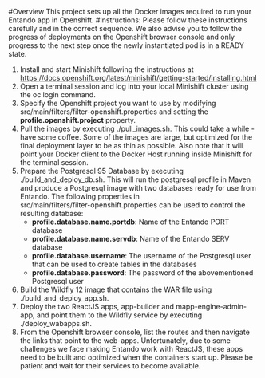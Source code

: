 #Overview
This project sets up all the Docker images required to run your Entando app in Openshift.
#Instructions:
Please follow these instructions carefully and in the correct sequence. We also advise you to follow the 
progress of deployments on the Openshift browser console and only progress to the next step once the newly instantiated
pod is in a READY state.
1. Install and start Minishift following the instructions at <https://docs.openshift.org/latest/minishift/getting-started/installing.html>
2. Open a terminal session and log into your local Minishift cluster using the oc login command.
3. Specify the Openshift project you want to use by modifying src/main/filters/filter-openshift.properties
and setting the **profile.openshift.project** property.
4. Pull the images by executing ./pull_images.sh. This could take a 
while - have some coffee. Some of the images are large, but optimized for the final 
deployment layer to be as thin as possible. Also note that it will point your Docker client to the
Docker Host running inside Minishift for the terminal session.
5. Prepare the Postgresql 95 Database by executing ./build_and_deploy_db.sh. 
This will run the postgresql profile in Maven and produce a Postgresql image with
two databases ready for use from Entando. The following properties in  
src/main/filters/filter-openshift.properties can be used to control the resulting 
database:
     * **profile.database.name.portdb**: Name of the Entando PORT database
     * **profile.database.name.servdb**: Name of the Entando SERV database 
     * **profile.database.username**: The username of the Postgresql user that can be used to create tables in the databases 
     * **profile.database.password**: The password of the abovementioned Postgresql user
6. Build the Wildfly 12 image that contains the WAR file using ./build_and_deploy_app.sh. 
7. Deploy the two ReactJS apps, app-builder and mapp-engine-admin-app, and point them to 
the Wildfly service by executing ./deploy_wabapps.sh. 
8. From the Openshift browser console, list the routes and then navigate the links that point to the 
web-apps. Unfortunately, due to some challenges we face making Entando work with ReactJS, these apps 
need to be built and optimized when the containers start up. Please be patient and wait for their services to 
become available. 
